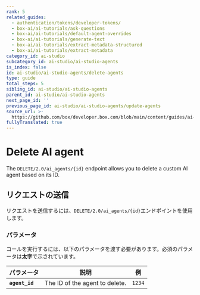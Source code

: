 ```yaml
---
rank: 5
related_guides:
  - authentication/tokens/developer-tokens/
  - box-ai/ai-tutorials/ask-questions
  - box-ai/ai-tutorials/default-agent-overrides
  - box-ai/ai-tutorials/generate-text
  - box-ai/ai-tutorials/extract-metadata-structured
  - box-ai/ai-tutorials/extract-metadata
category_id: ai-studio
subcategory_id: ai-studio/ai-studio-agents
is_index: false
id: ai-studio/ai-studio-agents/delete-agents
type: guide
total_steps: 5
sibling_id: ai-studio/ai-studio-agents
parent_id: ai-studio/ai-studio-agents
next_page_id: ''
previous_page_id: ai-studio/ai-studio-agents/update-agents
source_url: >-
  https://github.com/box/developer.box.com/blob/main/content/guides/ai-studio/ai-studio-agents/delete-agents.md
fullyTranslated: true
---
```

# Delete AI agent

The `DELETE/2.0/ai_agents/{id}` endpoint allows you to delete a custom AI agent based on its ID.

## リクエストの送信

リクエストを送信するには、`DELETE/2.0/ai_agents/{id}`エンドポイントを使用します。

<Samples id="delete-ai-agents-id">

</Samples>

### パラメータ

コールを実行するには、以下のパラメータを渡す必要があります。必須のパラメータは**太字**で示されています。

| パラメータ          | 説明                             | 例      |
| -------------- | ------------------------------ | ------ |
| **`agent_id`** | The ID of the agent to delete. | `1234` |
